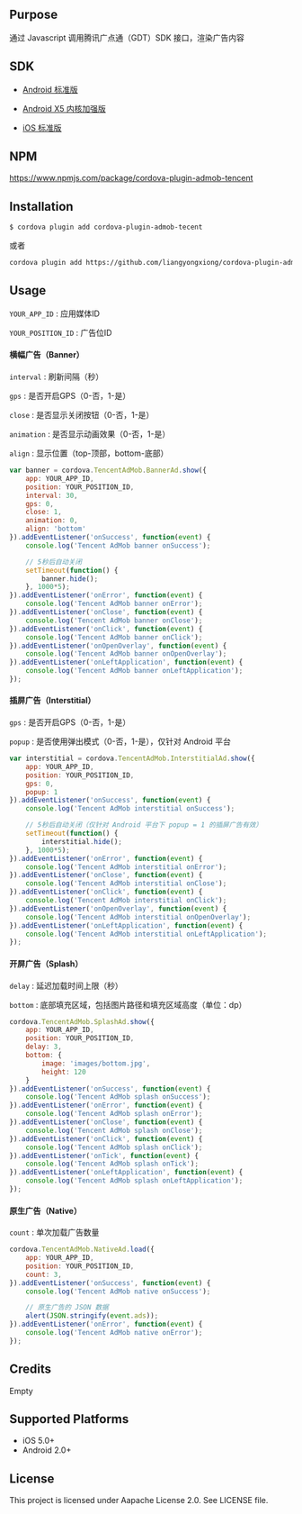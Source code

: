 ## Purpose
通过 Javascript 调用腾讯广点通（GDT）SDK 接口，渲染广告内容

## SDK

+ [Android 标准版](http://imgcache.qq.com/qzone/biz/gdt/dev/sdk/android/release/GDT_Android_SDK.zip)

+ [Android X5 内核加强版](http://imgcache.qq.com/qzone/biz/gdt/dev/sdk/android/release/GDT_TBS_Android_SDK.zip)

+ [iOS 标准版](http://imgcache.qq.com/qzone/biz/gdt/dev/sdk/ios/release/GDT_iOS_SDK.zip)

## NPM
https://www.npmjs.com/package/cordova-plugin-admob-tencent

## Installation

```sh
$ cordova plugin add cordova-plugin-admob-tecent
```

或者

```sh
cordova plugin add https://github.com/liangyongxiong/cordova-plugin-admob-tencent.git
```

## Usage

`YOUR_APP_ID` : 应用媒体ID

`YOUR_POSITION_ID` : 广告位ID

#### 横幅广告（Banner）

`interval` : 刷新间隔（秒）

`gps` : 是否开启GPS（0-否，1-是）

`close` : 是否显示关闭按钮（0-否，1-是）

`animation` : 是否显示动画效果（0-否，1-是）

`align` : 显示位置（top-顶部，bottom-底部）

```javascript
var banner = cordova.TencentAdMob.BannerAd.show({
    app: YOUR_APP_ID,
    position: YOUR_POSITION_ID,
    interval: 30,
    gps: 0,
    close: 1,
    animation: 0,
    align: 'bottom'
}).addEventListener('onSuccess', function(event) {
    console.log('Tencent AdMob banner onSuccess');

    // 5秒后自动关闭
    setTimeout(function() {
        banner.hide();
    }, 1000*5);
}).addEventListener('onError', function(event) {
    console.log('Tencent AdMob banner onError');
}).addEventListener('onClose', function(event) {
    console.log('Tencent AdMob banner onClose');
}).addEventListener('onClick', function(event) {
    console.log('Tencent AdMob banner onClick');
}).addEventListener('onOpenOverlay', function(event) {
    console.log('Tencent AdMob banner onOpenOverlay');
}).addEventListener('onLeftApplication', function(event) {
    console.log('Tencent AdMob banner onLeftApplication');
});
```

#### 插屏广告（Interstitial）

`gps` : 是否开启GPS（0-否，1-是）

`popup` : 是否使用弹出模式（0-否，1-是），仅针对 Android 平台

```javascript
var interstitial = cordova.TencentAdMob.InterstitialAd.show({
    app: YOUR_APP_ID,
    position: YOUR_POSITION_ID,
    gps: 0,
    popup: 1
}).addEventListener('onSuccess', function(event) {
    console.log('Tencent AdMob interstitial onSuccess');

    // 5秒后自动关闭（仅针对 Android 平台下 popup = 1 的插屏广告有效）
    setTimeout(function() {
        interstitial.hide();
    }, 1000*5);
}).addEventListener('onError', function(event) {
    console.log('Tencent AdMob interstitial onError');
}).addEventListener('onClose', function(event) {
    console.log('Tencent AdMob interstitial onClose');
}).addEventListener('onClick', function(event) {
    console.log('Tencent AdMob interstitial onClick');
}).addEventListener('onOpenOverlay', function(event) {
    console.log('Tencent AdMob interstitial onOpenOverlay');
}).addEventListener('onLeftApplication', function(event) {
    console.log('Tencent AdMob interstitial onLeftApplication');
});
```

#### 开屏广告（Splash）

`delay` : 延迟加载时间上限（秒）

`bottom` : 底部填充区域，包括图片路径和填充区域高度（单位：dp）

```javascript
cordova.TencentAdMob.SplashAd.show({
    app: YOUR_APP_ID,
    position: YOUR_POSITION_ID,
    delay: 3,
    bottom: {
        image: 'images/bottom.jpg',
        height: 120
    }
}).addEventListener('onSuccess', function(event) {
    console.log('Tencent AdMob splash onSuccess');
}).addEventListener('onError', function(event) {
    console.log('Tencent AdMob splash onError');
}).addEventListener('onClose', function(event) {
    console.log('Tencent AdMob splash onClose');
}).addEventListener('onClick', function(event) {
    console.log('Tencent AdMob splash onClick');
}).addEventListener('onTick', function(event) {
    console.log('Tencent AdMob splash onTick');
}).addEventListener('onLeftApplication', function(event) {
    console.log('Tencent AdMob splash onLeftApplication');
});
```

#### 原生广告（Native）

`count` : 单次加载广告数量

```javascript
cordova.TencentAdMob.NativeAd.load({
    app: YOUR_APP_ID,
    position: YOUR_POSITION_ID,
    count: 3,
}).addEventListener('onSuccess', function(event) {
    console.log('Tencent AdMob native onSuccess');

    // 原生广告的 JSON 数据
    alert(JSON.stringify(event.ads));
}).addEventListener('onError', function(event) {
    console.log('Tencent AdMob native onError');
});
```

## Credits
Empty

## Supported Platforms
+ iOS 5.0+
+ Android 2.0+

## License
This project is licensed under Aapache License 2.0. See LICENSE file.

